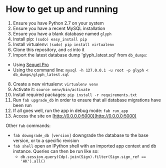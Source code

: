 # How to get up and running
1. Ensure you have Python 2.7 on your system
2. Ensure you have a recent MySQL installation
3. Ensure you have a blank database named `glyph`
4. Install pip: `(sudo) easy_install pip`
5. Install virtualenv: `(sudo) pip install virtualenv`
6. Clone this repository, and `cd` into it
7. Import the latest database dump 'glyph_latest.sql' from `db_dumps`:
 -  Using [Sequel Pro](http://www.sequelpro.com)
 -  Using the command line: `mysql -h 127.0.0.1 -u root -p glyph < db_dumps/glyph_latest.sql `
8. Create a new virtualenv: `virtualenv venv`
9. Activate it: `source venv/bin/activate`
10. Install required packages: `pip install -r requirements.txt`
11. Run `fab upgrade_db` in order to ensure that all database migrations have been run
12. If all goes well, run the app in debug mode: `fab run_app`
13. Access the site on [http://0.0.0.0:5000](http://0.0.0.0:5000)

Other `fab` commands:

- `fab downgrade_db [version]` downgrade the database to the base version, or to a specific revision
- `fab shell` open an IPython shell with an imported app context and db instance. Queries can then be run like so:
    - `db.session.query(Cdp).join(Sign).filter(Sign.sign_ref == 'AK').all()`
